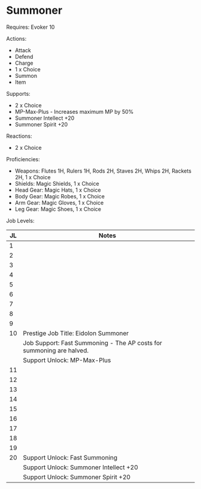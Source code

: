 # Summoner

Requires: Evoker 10

Actions:

- Attack
- Defend
- Charge
- 1 x Choice
- Summon
- Item

Supports:

- 2 x Choice
- MP-Max-Plus - Increases maximum MP by 50%
- Summoner Intellect +20
- Summoner Spirit +20

Reactions:

- 2 x Choice

Proficiencies:

- Weapons: Flutes 1H, Rulers 1H, Rods 2H, Staves 2H, Whips 2H, Rackets 2H, 1 x Choice
- Shields: Magic Shields, 1 x Choice
- Head Gear: Magic Hats, 1 x Choice
- Body Gear: Magic Robes, 1 x Choice
- Arm Gear: Magic Gloves, 1 x Choice
- Leg Gear: Magic Shoes, 1 x Choice

Job Levels:

| JL | Notes |
| --- | --- |
| 1 | 
| 2 | 
| 3 | 
| 4 | 
| 5 | 
| 6 | 
| 7 | 
| 8 | 
| 9 | 
| 10 | Prestige Job Title: Eidolon Summoner
|    | Job Support: Fast Summoning - The AP costs for summoning are halved.
|    | Support Unlock: MP-Max-Plus
| 11 | 
| 12 | 
| 13 | 
| 14 | 
| 15 | 
| 16 | 
| 17 | 
| 18 | 
| 19 | 
| 20 | Support Unlock: Fast Summoning
|    | Support Unlock: Summoner Intellect +20
|    | Support Unlock: Summoner Spirit +20
